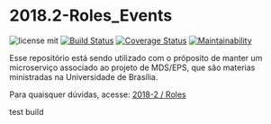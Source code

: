 # 2018.2-Roles_Events

![license mit](https://img.shields.io/badge/license-MIT-blue.svg) 
[![Build Status](https://travis-ci.org/RolesFGA/2018.2-Roles_Events.svg?branch=master)](https://travis-ci.org/RolesFGA/2018.2-Roles_Events)
[![Coverage Status](https://coveralls.io/repos/github/RolesFGA/2018.2-Roles_Events/badge.svg?branch=master)](https://coveralls.io/github/RolesFGA/2018.2-Roles_Events?branch=master)
[![Maintainability](https://api.codeclimate.com/v1/badges/9b69b6a00a1ee30a293d/maintainability)](https://codeclimate.com/github/RolesFGA/2018.2-Roles_Events/maintainability)

Esse repositório está sendo utilizado com o próposito de manter um microserviço associado ao projeto de MDS/EPS, que são materias ministradas na Universidade de Brasília. 


Para quaisquer dúvidas, acesse: [2018-2 / Roles](https://github.com/fga-eps-mds/2018.2-Roles)

test build
